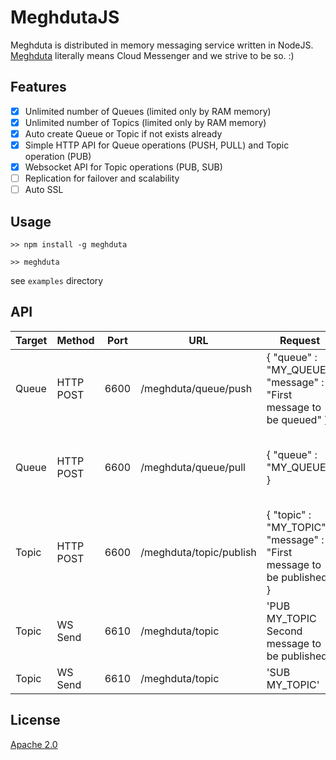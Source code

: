# MeghdutaJS
Meghduta is distributed in memory messaging service written in NodeJS. [Meghduta](https://en.wikipedia.org/wiki/Meghad%C5%ABta) literally means Cloud Messenger and we strive to be so. :)

## Features
- [X] Unlimited number of Queues (limited only by RAM memory)  
- [X] Unlimited number of Topics (limited only by RAM memory)
- [X] Auto create Queue or Topic if not exists already
- [X] Simple HTTP API for Queue operations (PUSH, PULL) and Topic operation (PUB)
- [X] Websocket API for Topic operations (PUB, SUB)
- [ ] Replication for failover and scalability
- [ ] Auto SSL

## Usage
`>> npm install -g meghduta`

`>> meghduta `

see `examples` directory 


## API

Target| Method | Port | URL           | Request                                                        | Response
------|--------|------|---------------|----------------------------------------------------------------|---------------------|
Queue | HTTP POST | 6600 | /meghduta/queue/push | { "queue" : "MY_QUEUE", "message" : "First message to be queued" }| 'Message queued'
Queue | HTTP POST | 6600 | /meghduta/queue/pull | { "queue" : "MY_QUEUE" }           | { "message : "First message to be queued" } |
Topic | HTTP POST | 6600 |/meghduta/topic/publish | { "topic" : "MY_TOPIC", "message" : "First message to be published" } | 'Message published'
Topic | WS Send | 6610 |/meghduta/topic | 'PUB MY_TOPIC Second message to be published' |
Topic | WS Send | 6610 |/meghduta/topic | 'SUB MY_TOPIC' |



## License
[Apache 2.0](https://www.apache.org/licenses/LICENSE-2.0) 
